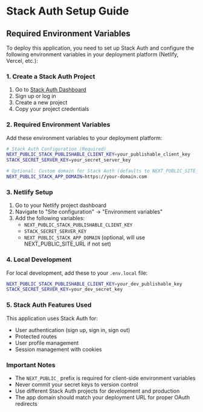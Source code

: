 # Stack Auth Setup Guide

## Required Environment Variables

To deploy this application, you need to set up Stack Auth and configure the following environment variables in your deployment platform (Netlify, Vercel, etc.):

### 1. Create a Stack Auth Project

1. Go to [Stack Auth Dashboard](https://app.stack-auth.com)
2. Sign up or log in
3. Create a new project
4. Copy your project credentials

### 2. Required Environment Variables

Add these environment variables to your deployment platform:

```bash
# Stack Auth Configuration (Required)
NEXT_PUBLIC_STACK_PUBLISHABLE_CLIENT_KEY=your_publishable_client_key
STACK_SECRET_SERVER_KEY=your_secret_server_key

# Optional: Custom domain for Stack Auth (defaults to NEXT_PUBLIC_SITE_URL)
NEXT_PUBLIC_STACK_APP_DOMAIN=https://your-domain.com
```

### 3. Netlify Setup

1. Go to your Netlify project dashboard
2. Navigate to "Site configuration" → "Environment variables"
3. Add the following variables:
   - `NEXT_PUBLIC_STACK_PUBLISHABLE_CLIENT_KEY`
   - `STACK_SECRET_SERVER_KEY`
   - `NEXT_PUBLIC_STACK_APP_DOMAIN` (optional, will use NEXT_PUBLIC_SITE_URL if not set)

### 4. Local Development

For local development, add these to your `.env.local` file:

```bash
NEXT_PUBLIC_STACK_PUBLISHABLE_CLIENT_KEY=your_dev_publishable_key
STACK_SECRET_SERVER_KEY=your_dev_secret_key
```

### 5. Stack Auth Features Used

This application uses Stack Auth for:
- User authentication (sign up, sign in, sign out)
- Protected routes
- User profile management
- Session management with cookies

### Important Notes

- The `NEXT_PUBLIC_` prefix is required for client-side environment variables
- Never commit your secret keys to version control
- Use different Stack Auth projects for development and production
- The app domain should match your deployment URL for proper OAuth redirects 